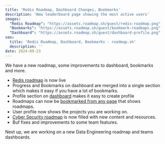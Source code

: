 ```yaml
---
title: 'Redis Roadmap, Dashboard Changes, Bookmarks'
description: 'New leaderboard page showing the most active users'
images:
  "Redis Roadmap": "https://assets.roadmap.sh/guest/redis-roadmap.png"
  "Bookmarks": "https://assets.roadmap.sh/guest/bookmark-roadmaps.png"
  "Dashboard": "https://assets.roadmap.sh/guest/dashboard-profile.png"
seo:
  title: 'Redis Roadmap, Dashboard, Bookmarks - roadmap.sh'
  description: ''
date: 2024-09-23
---
```


We have a new roadmap, some improvements to dashboard, bookmarks and more.

- [Redis roadmap](https://roadmap.sh/redis) is now live
- Progress and Bookmarks on dashboard are merged into a single section which makes it easy if you have a lot of bookmarks.
- Profile section on [dashboard](/) makes it easy to create profile
- Roadmaps can now be [bookmarked from any page](/roadmaps) that shows roadmaps.
- User profile now shows the projects you are working on.
- [Cyber Security roadmap](/cyber-security) is now filled with new content and resources.
- Buf fixes and improvements to some team features.

Next up, we are working on a new Data Engineering roadmap and teams dashboards.